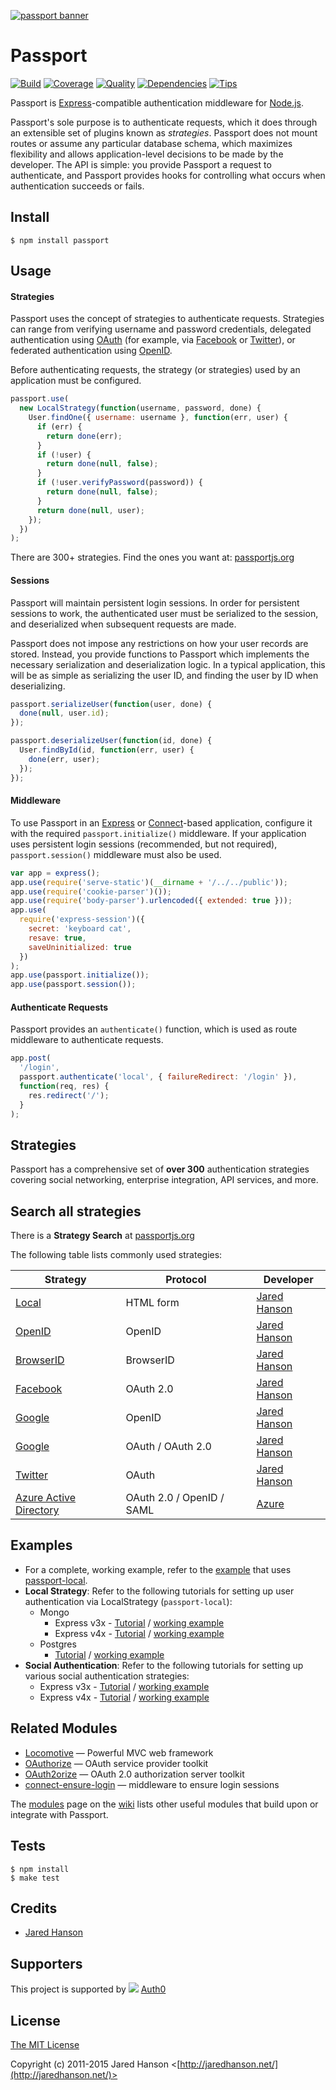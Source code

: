 [![passport banner](http://cdn.auth0.com/img/passport-banner-github.png)](http://passportjs.org)

# Passport

[![Build](https://travis-ci.org/jaredhanson/passport.svg?branch=master)](https://travis-ci.org/jaredhanson/passport)
[![Coverage](https://coveralls.io/repos/jaredhanson/passport/badge.svg?branch=master)](https://coveralls.io/r/jaredhanson/passport)
[![Quality](https://codeclimate.com/github/jaredhanson/passport/badges/gpa.svg)](https://codeclimate.com/github/jaredhanson/passport)
[![Dependencies](https://david-dm.org/jaredhanson/passport.svg)](https://david-dm.org/jaredhanson/passport)
[![Tips](https://img.shields.io/gratipay/jaredhanson.svg)](https://gratipay.com/jaredhanson/)

Passport is [Express](http://expressjs.com/)-compatible authentication
middleware for [Node.js](http://nodejs.org/).

Passport's sole purpose is to authenticate requests, which it does through an
extensible set of plugins known as _strategies_. Passport does not mount
routes or assume any particular database schema, which maximizes flexibility and
allows application-level decisions to be made by the developer. The API is
simple: you provide Passport a request to authenticate, and Passport provides
hooks for controlling what occurs when authentication succeeds or fails.

## Install

```
$ npm install passport
```

## Usage

#### Strategies

Passport uses the concept of strategies to authenticate requests. Strategies
can range from verifying username and password credentials, delegated
authentication using [OAuth](http://oauth.net/) (for example, via [Facebook](http://www.facebook.com/)
or [Twitter](http://twitter.com/)), or federated authentication using [OpenID](http://openid.net/).

Before authenticating requests, the strategy (or strategies) used by an
application must be configured.

```javascript
passport.use(
  new LocalStrategy(function(username, password, done) {
    User.findOne({ username: username }, function(err, user) {
      if (err) {
        return done(err);
      }
      if (!user) {
        return done(null, false);
      }
      if (!user.verifyPassword(password)) {
        return done(null, false);
      }
      return done(null, user);
    });
  })
);
```

There are 300+ strategies. Find the ones you want at: [passportjs.org](http://passportjs.org)

#### Sessions

Passport will maintain persistent login sessions. In order for persistent
sessions to work, the authenticated user must be serialized to the session, and
deserialized when subsequent requests are made.

Passport does not impose any restrictions on how your user records are stored.
Instead, you provide functions to Passport which implements the necessary
serialization and deserialization logic. In a typical application, this will be
as simple as serializing the user ID, and finding the user by ID when
deserializing.

```javascript
passport.serializeUser(function(user, done) {
  done(null, user.id);
});

passport.deserializeUser(function(id, done) {
  User.findById(id, function(err, user) {
    done(err, user);
  });
});
```

#### Middleware

To use Passport in an [Express](http://expressjs.com/) or
[Connect](http://senchalabs.github.com/connect/)-based application, configure it
with the required `passport.initialize()` middleware. If your application uses
persistent login sessions (recommended, but not required), `passport.session()`
middleware must also be used.

```javascript
var app = express();
app.use(require('serve-static')(__dirname + '/../../public'));
app.use(require('cookie-parser')());
app.use(require('body-parser').urlencoded({ extended: true }));
app.use(
  require('express-session')({
    secret: 'keyboard cat',
    resave: true,
    saveUninitialized: true
  })
);
app.use(passport.initialize());
app.use(passport.session());
```

#### Authenticate Requests

Passport provides an `authenticate()` function, which is used as route
middleware to authenticate requests.

```javascript
app.post(
  '/login',
  passport.authenticate('local', { failureRedirect: '/login' }),
  function(req, res) {
    res.redirect('/');
  }
);
```

## Strategies

Passport has a comprehensive set of **over 300** authentication strategies
covering social networking, enterprise integration, API services, and more.

## Search all strategies

There is a **Strategy Search** at [passportjs.org](http://passportjs.org)

The following table lists commonly used strategies:

| Strategy                                                               | Protocol                  | Developer                                      |
| ---------------------------------------------------------------------- | ------------------------- | ---------------------------------------------- |
| [Local](https://github.com/jaredhanson/passport-local)                 | HTML form                 | [Jared Hanson](https://github.com/jaredhanson) |
| [OpenID](https://github.com/jaredhanson/passport-openid)               | OpenID                    | [Jared Hanson](https://github.com/jaredhanson) |
| [BrowserID](https://github.com/jaredhanson/passport-browserid)         | BrowserID                 | [Jared Hanson](https://github.com/jaredhanson) |
| [Facebook](https://github.com/jaredhanson/passport-facebook)           | OAuth 2.0                 | [Jared Hanson](https://github.com/jaredhanson) |
| [Google](https://github.com/jaredhanson/passport-google)               | OpenID                    | [Jared Hanson](https://github.com/jaredhanson) |
| [Google](https://github.com/jaredhanson/passport-google-oauth)         | OAuth / OAuth 2.0         | [Jared Hanson](https://github.com/jaredhanson) |
| [Twitter](https://github.com/jaredhanson/passport-twitter)             | OAuth                     | [Jared Hanson](https://github.com/jaredhanson) |
| [Azure Active Directory](https://github.com/AzureAD/passport-azure-ad) | OAuth 2.0 / OpenID / SAML | [Azure](https://github.com/azuread)            |

## Examples

- For a complete, working example, refer to the [example](https://github.com/passport/express-4.x-local-example)
  that uses [passport-local](https://github.com/jaredhanson/passport-local).
- **Local Strategy**: Refer to the following tutorials for setting up user authentication via LocalStrategy (`passport-local`):
  - Mongo
    - Express v3x - [Tutorial](http://mherman.org/blog/2016/09/25/node-passport-and-postgres/#.V-govpMrJE5) / [working example](https://github.com/mjhea0/passport-local-knex)
    - Express v4x - [Tutorial](http://mherman.org/blog/2015/01/31/local-authentication-with-passport-and-express-4/) / [working example](https://github.com/mjhea0/passport-local-express4)
  - Postgres
    - [Tutorial](http://mherman.org/blog/2015/01/31/local-authentication-with-passport-and-express-4/) / [working example](https://github.com/mjhea0/passport-local-express4)
- **Social Authentication**: Refer to the following tutorials for setting up various social authentication strategies:
  - Express v3x - [Tutorial](http://mherman.org/blog/2013/11/10/social-authentication-with-passport-dot-js/) / [working example](https://github.com/mjhea0/passport-examples)
  - Express v4x - [Tutorial](http://mherman.org/blog/2015/09/26/social-authentication-in-node-dot-js-with-passport) / [working example](https://github.com/mjhea0/passport-social-auth)

## Related Modules

- [Locomotive](https://github.com/jaredhanson/locomotive) — Powerful MVC web framework
- [OAuthorize](https://github.com/jaredhanson/oauthorize) — OAuth service provider toolkit
- [OAuth2orize](https://github.com/jaredhanson/oauth2orize) — OAuth 2.0 authorization server toolkit
- [connect-ensure-login](https://github.com/jaredhanson/connect-ensure-login) — middleware to ensure login sessions

The [modules](https://github.com/jaredhanson/passport/wiki/Modules) page on the
[wiki](https://github.com/jaredhanson/passport/wiki) lists other useful modules
that build upon or integrate with Passport.

## Tests

```
$ npm install
$ make test
```

## Credits

- [Jared Hanson](http://github.com/jaredhanson)

## Supporters

This project is supported by ![](http://passportjs.org/images/supported_logo.svg) [Auth0](https://auth0.com)

## License

[The MIT License](http://opensource.org/licenses/MIT)

Copyright (c) 2011-2015 Jared Hanson <[http://jaredhanson.net/](http://jaredhanson.net/)>
